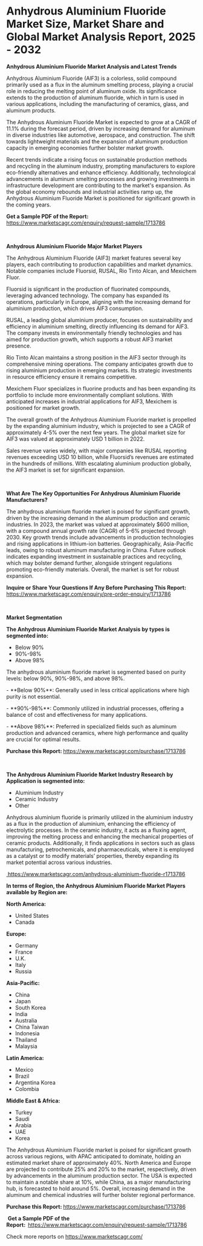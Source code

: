 <p><h1>Anhydrous Aluminium Fluoride Market Size, Market Share and Global Market Analysis Report, 2025 - 2032</h1></p><p><strong>Anhydrous Aluminium Fluoride Market Analysis and Latest Trends</strong></p>
<p><p>Anhydrous Aluminium Fluoride (AlF3) is a colorless, solid compound primarily used as a flux in the aluminum smelting process, playing a crucial role in reducing the melting point of aluminum oxide. Its significance extends to the production of aluminum fluoride, which in turn is used in various applications, including the manufacturing of ceramics, glass, and aluminum products.</p><p>The Anhydrous Aluminium Fluoride Market is expected to grow at a CAGR of 11.1% during the forecast period, driven by increasing demand for aluminum in diverse industries like automotive, aerospace, and construction. The shift towards lightweight materials and the expansion of aluminum production capacity in emerging economies further bolster market growth. </p><p>Recent trends indicate a rising focus on sustainable production methods and recycling in the aluminum industry, prompting manufacturers to explore eco-friendly alternatives and enhance efficiency. Additionally, technological advancements in aluminum smelting processes and growing investments in infrastructure development are contributing to the market's expansion. As the global economy rebounds and industrial activities ramp up, the Anhydrous Aluminium Fluoride Market is positioned for significant growth in the coming years.</p></p>
<p><strong>Get a Sample PDF of the Report:&nbsp;</strong> <a href="https://www.marketscagr.com/enquiry/request-sample/1713786?utm_campaign=3115&utm_medium=2&utm_source=Github&utm_content=ia&utm_term=02042025&utm_id=anhydrous-aluminium-fluoride">https://www.marketscagr.com/enquiry/request-sample/1713786</a></p>
<p>&nbsp;</p>
<p><strong>Anhydrous Aluminium Fluoride Major Market Players</strong></p>
<p><p>The Anhydrous Aluminium Fluoride (AlF3) market features several key players, each contributing to production capabilities and market dynamics. Notable companies include Fluorsid, RUSAL, Rio Tinto Alcan, and Mexichem Fluor.</p><p>Fluorsid is significant in the production of fluorinated compounds, leveraging advanced technology. The company has expanded its operations, particularly in Europe, aligning with the increasing demand for aluminium production, which drives AlF3 consumption. </p><p>RUSAL, a leading global aluminium producer, focuses on sustainability and efficiency in aluminium smelting, directly influencing its demand for AlF3. The company invests in environmentally friendly technologies and has aimed for production growth, which supports a robust AlF3 market presence.</p><p>Rio Tinto Alcan maintains a strong position in the AlF3 sector through its comprehensive mining operations. The company anticipates growth due to rising aluminium production in emerging markets. Its strategic investments in resource efficiency ensure it remains competitive.</p><p>Mexichem Fluor specializes in fluorine products and has been expanding its portfolio to include more environmentally compliant solutions. With anticipated increases in industrial applications for AlF3, Mexichem is positioned for market growth.</p><p>The overall growth of the Anhydrous Aluminium Fluoride market is propelled by the expanding aluminium industry, which is projected to see a CAGR of approximately 4-5% over the next few years. The global market size for AlF3 was valued at approximately USD 1 billion in 2022. </p><p>Sales revenue varies widely, with major companies like RUSAL reporting revenues exceeding USD 10 billion, while Fluorsid’s revenues are estimated in the hundreds of millions. With escalating aluminium production globally, the AlF3 market is set for significant expansion.</p></p>
<p>&nbsp;</p>
<p><strong>What Are The Key Opportunities For Anhydrous Aluminium Fluoride Manufacturers?</strong></p>
<p><p>The anhydrous aluminium fluoride market is poised for significant growth, driven by the increasing demand in the aluminum production and ceramic industries. In 2023, the market was valued at approximately $600 million, with a compound annual growth rate (CAGR) of 5-6% projected through 2030. Key growth trends include advancements in production technologies and rising applications in lithium-ion batteries. Geographically, Asia-Pacific leads, owing to robust aluminum manufacturing in China. Future outlook indicates expanding investment in sustainable practices and recycling, which may bolster demand further, alongside stringent regulations promoting eco-friendly materials. Overall, the market is set for robust expansion.</p></p>
<p><strong>Inquire or Share Your Questions If Any Before Purchasing This Report:</strong> <a href="https://www.marketscagr.com/enquiry/pre-order-enquiry/1713786?utm_campaign=3115&utm_medium=2&utm_source=Github&utm_content=ia&utm_term=02042025&utm_id=anhydrous-aluminium-fluoride">https://www.marketscagr.com/enquiry/pre-order-enquiry/1713786</a></p>
<p>&nbsp;</p>
<p><strong>Market Segmentation</strong></p>
<p><strong>The Anhydrous Aluminium Fluoride Market Analysis by types is segmented into:</strong></p>
<p><ul><li>Below 90%</li><li>90%-98%</li><li>Above 98%</li></ul></p>
<p><p>The anhydrous aluminium fluoride market is segmented based on purity levels: below 90%, 90%-98%, and above 98%. </p><p>- **Below 90%**: Generally used in less critical applications where high purity is not essential.</p><p>  </p><p>- **90%-98%**: Commonly utilized in industrial processes, offering a balance of cost and effectiveness for many applications.</p><p>- **Above 98%**: Preferred in specialized fields such as aluminum production and advanced ceramics, where high performance and quality are crucial for optimal results.</p></p>
<p><strong>Purchase this Report:&nbsp;</strong><a href="https://www.marketscagr.com/purchase/1713786?utm_campaign=3115&utm_medium=2&utm_source=Github&utm_content=ia&utm_term=02042025&utm_id=anhydrous-aluminium-fluoride">https://www.marketscagr.com/purchase/1713786</a></p>
<p>&nbsp;</p>
<p><strong>The Anhydrous Aluminium Fluoride Market Industry Research by Application is segmented into:</strong></p>
<p><ul><li>Aluminium Industry</li><li>Ceramic Industry</li><li>Other</li></ul></p>
<p><p>Anhydrous aluminium fluoride is primarily utilized in the aluminium industry as a flux in the production of aluminium, enhancing the efficiency of electrolytic processes. In the ceramic industry, it acts as a fluxing agent, improving the melting process and enhancing the mechanical properties of ceramic products. Additionally, it finds applications in sectors such as glass manufacturing, petrochemicals, and pharmaceuticals, where it is employed as a catalyst or to modify materials’ properties, thereby expanding its market potential across various industries.</p></p>
<p><a href="https://www.marketscagr.com/anhydrous-aluminium-fluoride-r1713786?utm_campaign=3115&utm_medium=2&utm_source=Github&utm_content=ia&utm_term=02042025&utm_id=anhydrous-aluminium-fluoride">&nbsp;https://www.marketscagr.com/anhydrous-aluminium-fluoride-r1713786</a></p>
<p><strong>In terms of Region, the Anhydrous Aluminium Fluoride Market Players available by Region are:</strong></p>
<p>
    <p> <strong> North America: </strong>
        <ul>
            <li>United States</li>
            <li>Canada</li>
        </ul>
        </p> 
    <p> <strong> Europe: </strong>
        <ul>
            <li>Germany</li>
            <li>France</li>
            <li>U.K.</li>
            <li>Italy</li>
            <li>Russia</li>
        </ul>
        </p> 
    <p> <strong> Asia-Pacific: </strong>
        <ul>
            <li>China</li>
            <li>Japan</li>
            <li>South Korea</li>
            <li>India</li>
            <li>Australia</li>
            <li>China Taiwan</li>
            <li>Indonesia</li>
            <li>Thailand</li>
            <li>Malaysia</li>
        </ul>
        </p> 
    <p> <strong> Latin America: </strong>
        <ul>
            <li>Mexico</li>
            <li>Brazil</li>
            <li>Argentina Korea</li>
            <li>Colombia</li>
        </ul>
        </p> 
    <p> <strong> Middle East & Africa: </strong>
        <ul>
            <li>Turkey</li>
            <li>Saudi</li>
            <li>Arabia</li>
            <li>UAE</li>
            <li>Korea</li>
        </ul>
    </p>
    </p>
<p><p>The Anhydrous Aluminium Fluoride market is poised for significant growth across various regions, with APAC anticipated to dominate, holding an estimated market share of approximately 40%. North America and Europe are projected to contribute 25% and 20% to the market, respectively, driven by advancements in the aluminum production sector. The USA is expected to maintain a notable share at 10%, while China, as a major manufacturing hub, is forecasted to hold around 5%. Overall, increasing demand in the aluminum and chemical industries will further bolster regional performance.</p></p>
<p><strong>Purchase this Report: </strong><a href="https://www.marketscagr.com/purchase/1713786?utm_campaign=3115&utm_medium=2&utm_source=Github&utm_content=ia&utm_term=02042025&utm_id=anhydrous-aluminium-fluoride">https://www.marketscagr.com/purchase/1713786</a></p>
<p>&nbsp;<strong>Get a Sample PDF of the Report:&nbsp;&nbsp;</strong><a href="https://www.marketscagr.com/enquiry/request-sample/1713786?utm_campaign=3115&utm_medium=2&utm_source=Github&utm_content=ia&utm_term=02042025&utm_id=anhydrous-aluminium-fluoride">https://www.marketscagr.com/enquiry/request-sample/1713786</a></p>
<p><strong></strong></p>
<p>Check more reports on <a href="https://www.marketscagr.com/?utm_campaign=3115&utm_medium=2&utm_source=Github&utm_content=ia&utm_term=02042025&utm_id=anhydrous-aluminium-fluoride">https://www.marketscagr.com/</a></p>